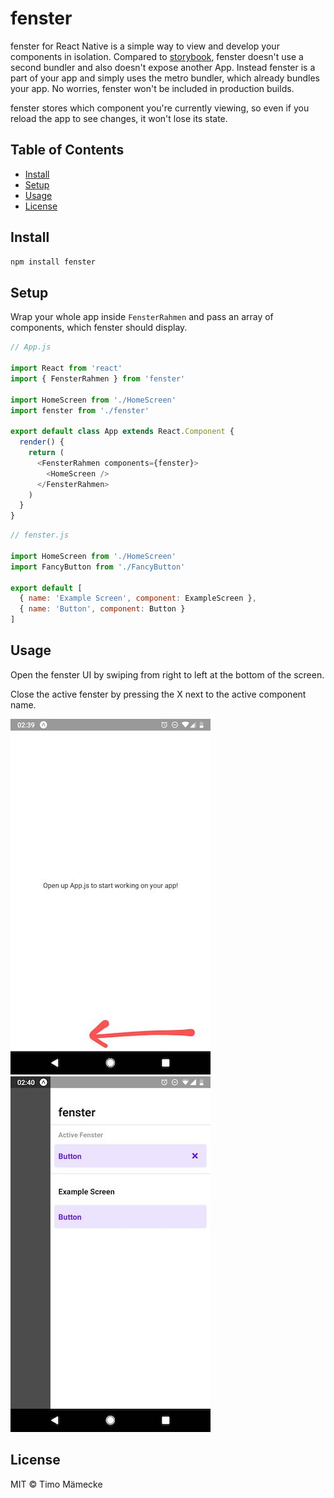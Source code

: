 # fenster

fenster for React Native is a simple way to view and develop your components in
isolation. Compared to [storybook](https://storybook.js.org), fenster doesn't
use a second bundler and also doesn't expose another App. Instead fenster is
a part of your app and simply uses the metro bundler, which already bundles your
app. No worries, fenster won't be included in production builds.

fenster stores which component you're currently viewing, so even if you reload
the app to see changes, it won't lose its state.

## Table of Contents

- [Install](#install)
- [Setup](#setup)
- [Usage](#usage)
- [License](#license)

## Install

```sh
npm install fenster
```

## Setup

Wrap your whole app inside `FensterRahmen` and pass an array of components,
which fenster should display.


```js
// App.js

import React from 'react'
import { FensterRahmen } from 'fenster'

import HomeScreen from './HomeScreen'
import fenster from './fenster'

export default class App extends React.Component {
  render() {
    return (
      <FensterRahmen components={fenster}>
        <HomeScreen />
      </FensterRahmen>
    )
  }
}
```

```js
// fenster.js

import HomeScreen from './HomeScreen'
import FancyButton from './FancyButton'

export default [
  { name: 'Example Screen', component: ExampleScreen },
  { name: 'Button', component: Button }
]
```

## Usage

Open the fenster UI by swiping from right to left at the bottom of the
screen.

Close the active fenster by pressing the X next to the active component name.

![](.github/screenshot-closed.jpg) ![](.github/screenshot-open.jpg)

## License

MIT © Timo Mämecke
